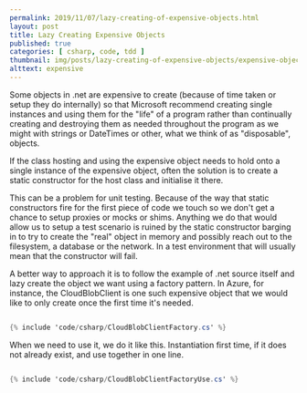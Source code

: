 ```yaml
---
permalink: 2019/11/07/lazy-creating-of-expensive-objects.html
layout: post
title: Lazy Creating Expensive Objects
published: true
categories: [ csharp, code, tdd ]
thumbnail: img/posts/lazy-creating-of-expensive-objects/expensive-object-420x255.webp
alttext: expensive
---
```


Some objects in .net are expensive to create (because of time taken or setup they do internally) so that 
Microsoft recommend creating single instances and using them for the "life" of a program rather than 
continually creating and destroying them as needed throughout the program as we might with strings or 
DateTimes or other, what we think of as "disposable", objects. 

If the class hosting and using the expensive object needs to hold onto a single instance of the expensive object, 
often the solution is to create a static constructor for the host class and initialise it there. 

This can be a problem for unit testing. Because of the way that static constructors fire for the first piece of 
code we touch so we don't get a chance to setup proxies or mocks or shims. Anything we do that would allow us to 
setup a test scenario is ruined by the static constructor barging in to try to create the "real" object in 
memory and possibly reach out to the filesystem, a database or the network. In a test environment that will usually 
mean that the constructor will fail. 

A better way to approach it is to follow the example of .net source itself and lazy create the object we want using a 
factory pattern. In Azure, for instance, the CloudBlobClient is one such expensive object that we would like to only 
create once the first time it's needed.


~~~csharp

{% include 'code/csharp/CloudBlobClientFactory.cs' %}

~~~

When we need to use it, we do it like this. Instantiation first time, if it does not already exist, and use together
in one line.

~~~csharp

{% include 'code/csharp/CloudBlobClientFactoryUse.cs' %}

~~~
